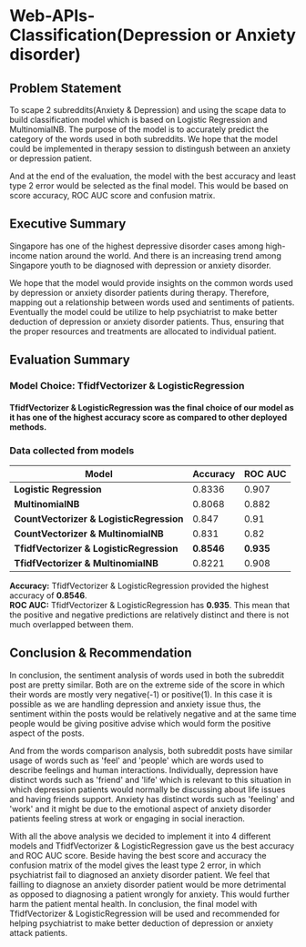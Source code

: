 # Web-APIs-Classification(Depression or Anxiety disorder)

## Problem Statement

To scape 2 subreddits(Anxiety & Depression) and using the scape data to build classification model which is based on Logistic Regression and MultinomialNB. The purpose of the model is to accurately predict the category of the words used in both subreddits. We hope that the model could be implemented in therapy session to distingush between an anxiety or depression patient.  

And at the end of the evaluation, the model with the best accuracy and least type 2 error would be selected as the final model. This would be based on score accuracy, ROC AUC score and confusion matrix.


## Executive Summary

Singapore has one of the highest depressive disorder cases among high-income nation around the world. And there is an increasing trend among Singapore youth to be diagnosed with depression or anxiety disorder. 

We hope that the model would provide insights on the common words used by depression or anxiety disorder patients during therapy. Therefore, mapping out a relationship between words used and sentiments of patients. Eventually the model could be utilize to help psychiatrist to make better deduction of depression or anxiety disorder patients. Thus, ensuring that the proper resources and treatments are allocated to individual patient. 

## Evaluation Summary

### Model Choice: TfidfVectorizer & LogisticRegression

#### **TfidfVectorizer & LogisticRegression** was the final choice of our model as it has one of the highest accuracy score as compared to other deployed methods. 


### Data collected from models

|Model      |Accuracy      |ROC AUC 
|---------    |------    |---------|
|**Logistic Regression** |0.8336    |0.907  |
|**MultinomialNB**        |0.8068    |0.882  |
|**CountVectorizer & LogisticRegression** |0.847  |0.91  |
|**CountVectorizer & MultinomialNB**    |0.831    |0.82  |
|**TfidfVectorizer & LogisticRegression** |**0.8546**  |**0.935**  |
|**TfidfVectorizer & MultinomialNB**    |0.8221    |0.908  |

**Accuracy:** TfidfVectorizer & LogisticRegression provided the highest accuracy of **0.8546**.  
**ROC AUC:** TfidfVectorizer & LogisticRegression has **0.935**. This mean that the positive and negative predictions are relatively distinct and there is not much overlapped between them. 

## Conclusion & Recommendation

In conclusion, the sentiment analysis of words used in both the subreddit post are pretty similar. Both are on the extreme side of the score in which their words are mostly very negative(-1) or positive(1). In this case it is possible as we are handling depression and anxiety issue thus, the sentiment within the posts would be relatively negative and at the same time people would be giving positive advise which would form the positive aspect of the posts.

And from the words comparison analysis, both subreddit posts have similar usage of words such as 'feel' and 'people' which are words used to describe feelings and human interactions. Individually, depression have distinct words such as 'friend' and 'life' which is relevant to this situation in which depression patients would normally be discussing about life issues and having friends support. Anxiety has distinct words such as 'feeling' and 'work' and it might be due to the emotional aspect of anxiety disorder patients feeling stress at work or engaging in social ineraction. 

With all the above analysis we decided to implement it into 4 different models and TfidfVectorizer & LogisticRegression gave us the best accuracy and ROC AUC score. Beside having the best score and accuracy the confusion matrix of the model gives the least type 2 error, in which psychiatrist fail to diagnosed an anxiety disorder patient. We feel that failling to diagnose an anxiety disorder patient would be more detrimental as opposed to diagnosing a patient wrongly for anxiety. This would further harm the patient mental health. In conclusion, the final model with TfidfVectorizer & LogisticRegression will be used and recommended for helping psychiatrist to make better deduction of depression or anxiety attack patients.

